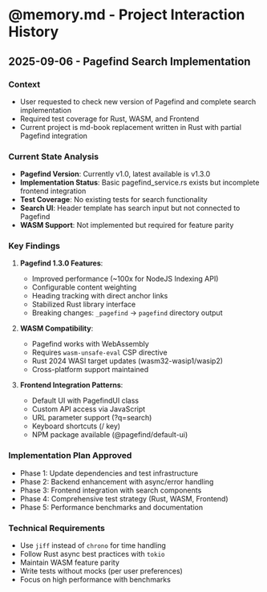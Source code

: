 # @memory.md - Project Interaction History

## 2025-09-06 - Pagefind Search Implementation

### Context
- User requested to check new version of Pagefind and complete search implementation
- Required test coverage for Rust, WASM, and Frontend
- Current project is md-book replacement written in Rust with partial Pagefind integration

### Current State Analysis
- **Pagefind Version**: Currently v1.0, latest available is v1.3.0
- **Implementation Status**: Basic pagefind_service.rs exists but incomplete frontend integration
- **Test Coverage**: No existing tests for search functionality
- **Search UI**: Header template has search input but not connected to Pagefind
- **WASM Support**: Not implemented but required for feature parity

### Key Findings
1. **Pagefind 1.3.0 Features**:
   - Improved performance (~100x for NodeJS Indexing API)
   - Configurable content weighting
   - Heading tracking with direct anchor links
   - Stabilized Rust library interface
   - Breaking changes: `_pagefind` → `pagefind` directory output

2. **WASM Compatibility**:
   - Pagefind works with WebAssembly
   - Requires `wasm-unsafe-eval` CSP directive
   - Rust 2024 WASI target updates (wasm32-wasip1/wasip2)
   - Cross-platform support maintained

3. **Frontend Integration Patterns**:
   - Default UI with PagefindUI class
   - Custom API access via JavaScript
   - URL parameter support (?q=search)
   - Keyboard shortcuts (/ key)
   - NPM package available (@pagefind/default-ui)

### Implementation Plan Approved
- Phase 1: Update dependencies and test infrastructure
- Phase 2: Backend enhancement with async/error handling
- Phase 3: Frontend integration with search components
- Phase 4: Comprehensive test strategy (Rust, WASM, Frontend)
- Phase 5: Performance benchmarks and documentation

### Technical Requirements
- Use `jiff` instead of `chrono` for time handling
- Follow Rust async best practices with `tokio`
- Maintain WASM feature parity
- Write tests without mocks (per user preferences)
- Focus on high performance with benchmarks